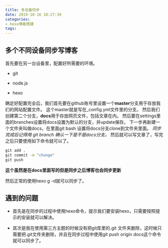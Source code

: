 ```yaml
---
title: 多设备同步
date: 2019-10-16 18:27:39
categories: 
- hexo博客搭建
tags:
---
```

## 多个不同设备同步写博客

首先要在另一台设备里，配置好所需要的环境。

- git

- node.js

- hexo

确定好配置完全后，我们首先要在github账号里设置一个**master**分支用于存放我们的网站配置文件。
这个master就是写在_config.yml文件里的分支。
然后我们创建第二个分支，**docs**用于存放网页文件，包括文章在内。
然后要在settings里面的branches设置将docs设置为默认的分支，并update保存。
下一步再新建一个文件夹叫做docs，在里面git bash 设置将docs分支clone到文件夹里面。
*同步完成后记得用 git branch 确认一下是不是docs分支。*
然后就可以写文章了，写完之后只要使用如下命令就可以了。

```cmd
git add . 
git commit -m "change"
git push

```

**这个虽然是在docs里面写的但是同步之后博客也会同步更新**

然后正常的使用hexo g -d就可以同步了。

## 遇到的问题

- 首先是在同步的过程中使用hexo命令，提示我们要安装hexo，只需要按照提示的安装就可以解决。

- 其次是我在使用第三方主题的时候没有把git库里的.git 文件夹删除，这时候只需要把.git文件夹删除，并且在同步过程中使用git push origin docs这个命令就可以同步了。